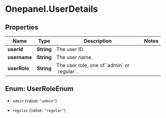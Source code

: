 # Onepanel.UserDetails

## Properties
Name | Type | Description | Notes
------------ | ------------- | ------------- | -------------
**userId** | **String** | The user ID. | 
**username** | **String** | The user name. | 
**userRole** | **String** | The user role, one of &#x60;admin&#x60; or &#x60;regular&#x60;. | 


<a name="UserRoleEnum"></a>
## Enum: UserRoleEnum


* `admin` (value: `"admin"`)

* `regular` (value: `"regular"`)




